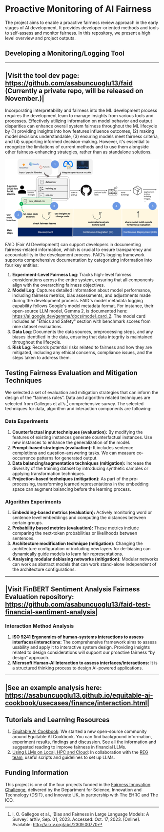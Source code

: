 # Proactive Monitoring of AI Fairness

The project aims to enable a proactive fairness review approach in the early stages of AI development. It provides developer-oriented methods and tools to self-assess and monitor fairness. In this repository, we present a high level overview and project outputs.

## Developing a Monitoring/Logging Tool

-----
|**Visit the tool dev page:** <https://github.com/asabuncuoglu13/faid> (Currently a private repo, will be released on November.)|
-----

Incorporating interpretability and fairness into the ML development process requires the development team to manage insights from various tools and processes. Effectively utilizing information on model behavior and output disparities can enhance overall system fairness throughout the ML lifecycle by (1) providing insights into how features influence outcomes, (2) making model decisions understandable, (3) ensuring models meet fairness criteria, and (4) supporting informed decision-making. However, it's essential to recognize the limitations of current methods and to use them alongside other fairness-enhancing strategies, rather than as standalone solutions.

![](./media/illustration.jpg)

FAID (Fair AI Development) can support developers in documenting fairness-related information, which is crucial to ensure transparency and accountability in the development process. FAID’s logging framework supports comprehensive documentation by categorizing information into four key entities:

1. **Experiment-Level Fairness Log**: Tracks high-level fairness considerations across the entire system, ensuring that all components align with the overarching fairness objectives.
2. **Model Log**: Captures detailed information about model performance, including fairness metrics, bias assessments, and adjustments made during the development process. FAID's model metadata logging capability follows Google's model metadata format. For instance, their open-source LLM model, Gemma 2, is documented here: <https://ai.google.dev/gemma/docs/model_card_2>. The model card includes an "Ethics and Safety" section with benchmark scores from nine dataset evaluations.
3. **Data Log**: Documents the data sources, preprocessing steps, and any biases identified in the data, ensuring that data integrity is maintained throughout the lifecycle.
4. **Risk Log**: Records potential risks related to fairness and how they are mitigated, including any ethical concerns, compliance issues, and the steps taken to address them.

## Testing Fairness Evaluation and Mitigation Techniques

We selected a set of evaluation and mitigation strategies that can inform the design of the “fairness rules”. Data and algorithm related techniques are selected from Gallegos et al.’s [^1] comprehensive survey. The selected techniques for data, algorithm and interaction components are following:

### Data Experiments

1.  **Counterfactual input techniques (evaluation):** By modifying the features of existing instances generate counterfactual instances. Use new instances to enhance the generalization of the model.
2.  **Prompt-based strategies (evaluation):** It includes sentence completions and question-answering tasks. We can measure co-occurrence patterns for generated output.
3.  **Data balancing/augmentation techniques (mitigation):** Increase the diversity of the training dataset by introducing synthetic samples or applying transformation techniques.
4.  **Projection-based techniques (mitigation):** As part of the pre-processing, transforming learned representations in the embedding space can augment balancing before the learning process.

### Algorithm Experiments

1. **Embedding-based metrics (evaluation):** Actively monitoring word or sentence level embeddings and computing the distances between certain groups.
2. **Probability based metrics (evaluation):** These metrics include comparing the next-token probabilities or likelihoods between sentences.
3. **Architecture modification technique (mitigation):** Changing the architecture configuration or including new layers for de-biasing can dynamically guide models to learn fair representations.
4. **Analysing modular debiasing networks (mitigation):** Modular networks can work as abstract models that can work stand-alone independent of the architecture configurations.


-------
|**Visit FinBERT Sentiment Analysis Fairness Evaluation repository:** <https://github.com/asabuncuoglu13/faid-test-financial-sentiment-analysis>|
-------


### Interaction Method Analysis

1. **ISO 9241 Ergonomics of human-systems interactions to assess interfaces/interactions:** The comprehensive framework aims to assess usability and apply it to interactive system design. Providing insights related to design considerations will support our proactive fairness “by design” approach.
2. **Microsoft Human-AI Interaction to assess interfaces/interactions:** It is a structured thinking process to design AI-powered applications.

-------
|**See an example analysis here:** <https://asabuncuoglu13.github.io/equitable-ai-cookbook/usecases/finance/interaction.html>|
-------

## Tutorials and Learning Resources

1. [Equitable AI Cookbook](https://asabuncuoglu13.github.io/equitable-ai-cookbook): We started a new open-source community around Equitable AI Cookbook. You can find background information, experiment results, findings and discussion. See all the information and suggested reading to improve fairness in financial LLMs.
2. [Using LLMs on Local, HPC and Cloud](https://github.com/alan-turing-institute/llms-useful-resources): In collaboration with the [REG team](https://www.turing.ac.uk/work-turing/research/research-engineering-group), useful scripts and guidelines to set up LLMs.

[^1]: I. O. Gallegos et al., ‘Bias and Fairness in Large Language Models: A Survey’. arXiv, Sep. 01, 2023. Accessed: Oct. 17, 2023. [Online]. Available: http://arxiv.org/abs/2309.00770 

## Funding Information

This project is one of the four projects funded in the [Fairness Innovation Challenge](https://fairnessinnovationchallenge.co.uk/#winners), delivered by the Department for Science, Innovation and Technology (DSIT), and Innovate UK, in partnership with The EHRC and The ICO. 